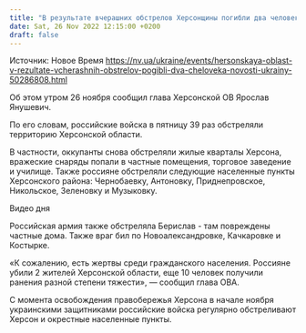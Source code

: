 ```yaml
---
title: "В результате вчерашних обстрелов Херсонщины погибли два человека, десять получили ранения — ОВА"
date: Sat, 26 Nov 2022 12:15:00 +0200
draft: false
---
```

Источник: Новое Время https://nv.ua/ukraine/events/hersonskaya-oblast-v-rezultate-vcherashnih-obstrelov-pogibli-dva-cheloveka-novosti-ukrainy-50286808.html


Об этом утром 26 ноября сообщил глава Херсонской ОВ Ярослав Янушевич.

По его словам, российские войска в пятницу 39 раз обстреляли территорию Херсонской области. 

В частности, оккупанты снова обстреляли жилые кварталы Херсона, вражеские снаряды попали в частные помещения, торговое заведение и училище. Также россияне обстреляли следующие населенные пункты Херсонского района: Чернобаевку, Антоновку, Приднепровское, Никольское, Зеленовку и Музыковку.

 Видео дня   

Российская армия также обстреляла Берислав - там повреждены частные дома. Также враг бил по Новоалександровке, Качкаровке и Костырке.

 «К сожалению, есть жертвы среди гражданского населения. Россияне убили 2 жителей Херсонской области, еще 10 человек получили ранения разной степени тяжести», — сообщил глава ОВА.

С момента освобождения правобережья Херсона в начале ноября украинскими защитниками российские войска регулярно обстреливают Херсон и окрестные населенные пункты.
